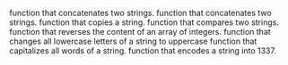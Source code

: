 function that concatenates two strings.
function that concatenates two strings.
function that copies a string.
function that compares two strings.
function that reverses the content of an array of integers.
function that changes all lowercase letters of a string to uppercase
function that capitalizes all words of a string.
function that encodes a string into 1337.
